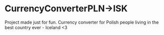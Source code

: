 # CurrencyConverterPLN->ISK
Project made just for fun. Currency converter for Polish people living in the best country ever - Iceland &lt;3

